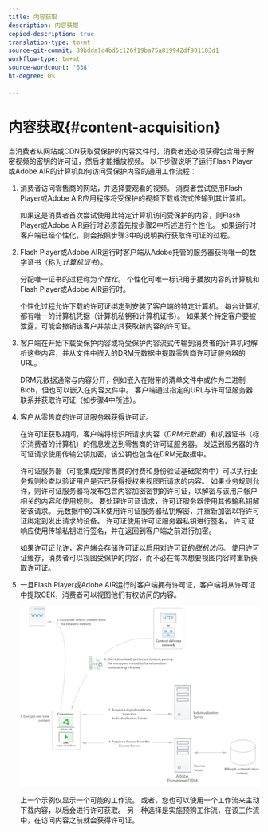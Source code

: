 ```yaml
---
title: 内容获取
description: 内容获取
copied-description: true
translation-type: tm+mt
source-git-commit: 89bdda1d4bd5c126f19ba75a819942df901183d1
workflow-type: tm+mt
source-wordcount: '638'
ht-degree: 0%

---
```



# 内容获取{#content-acquisition}

当消费者从网站或CDN获取受保护的内容文件时，消费者还必须获得包含用于解密视频的密钥的许可证，然后才能播放视频。 以下步骤说明了运行Flash Player或Adobe AIR的计算机如何访问受保护内容的通用工作流程：

1. 消费者访问零售商的网站，并选择要观看的视频。 消费者尝试使用Flash Player或Adobe AIR应用程序将受保护的视频下载或流式传输到其计算机。

   如果这是消费者首次尝试使用此特定计算机访问受保护的内容，则Flash Player或Adobe AIR运行时必须首先按步骤2中所述进行个性化。 如果运行时客户端已经个性化，则会按照步骤3中的说明执行获取许可证的过程。

1. Flash Player或Adobe AIR运行时客户端从Adobe托管的服务器获得唯一的数字证书（称为&#x200B;*计算机证书*）。

   分配唯一证书的过程称为&#x200B;*个性化*。 个性化可唯一标识用于播放内容的计算机和Flash Player或Adobe AIR运行时。

   个性化过程允许下载的许可证绑定到安装了客户端的特定计算机。 每台计算机都有唯一的计算机凭据（计算机私钥和计算机证书）。 如果某个特定客户要被泄露，可能会撤销该客户并禁止其获取新内容的许可证。

1. 客户端在开始下载受保护内容或将受保护内容流式传输到消费者的计算机时解析这些内容，并从文件中嵌入的DRM元数据中提取零售商许可证服务器的URL。

   DRM元数据通常与内容分开，例如嵌入在附带的清单文件中或作为二进制Blob，但也可以嵌入在内容文件中。 客户端通过指定的URL与许可证服务器联系并获取许可证（如步骤4中所述）。
1. 客户从零售商的许可证服务器获得许可证。

   在许可证获取期间，客户端将标识所请求内容（*DRM元数据*）和机器证书（标识消费者的计算机）的信息发送到零售商的许可证服务器。 发送到服务器的许可证请求使用传输公钥加密，该公钥也包含在DRM元数据中。

   许可证服务器（可能集成到零售商的付费和身份验证基础架构中）可以执行业务规则检查以验证用户是否已获得授权来视图所请求的内容。 如果业务规则允许，则许可证服务器将发布包含内容加密密钥的许可证，以解密与该用户帐户相关的内容和使用规则。 要处理许可证请求，许可证服务器使用其传输私钥解密该请求。 元数据中的CEK使用许可证服务器私钥解密，并重新加密以将许可证绑定到发出请求的设备。 许可证使用许可证服务器私钥进行签名。 许可证响应使用传输私钥进行签名，并在返回到客户端之前进行加密。

   如果许可证允许，客户端会存储许可证以启用对许可证的&#x200B;*脱机访问*。 使用许可证缓存，消费者可以视图受保护的内容，而不必在每次想要视图内容时重新获取许可证。

1. 一旦Flash Player或Adobe AIR运行时客户端拥有许可证，客户端将从许可证中提取CEK，消费者可以视图他们有权访问的内容。

   <!--<a id="fig_s43_gc2_44"></a>-->

   ![](assets/FMRMS_fig01_web.png)

   上一个示例仅显示一个可能的工作流。 或者，您也可以使用一个工作流来主动下载内容，以后会进行许可获取。 另一种选择是实施预购工作流，在该工作流中，在访问内容之前就会获得许可证。

